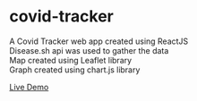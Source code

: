# covid-tracker

A Covid Tracker web app created using ReactJS  
Disease.sh api was used to gather the data  
Map created using Leaflet library  
Graph created using chart.js library

[Live Demo](https://covid19tracker-3df8d.web.app/)
